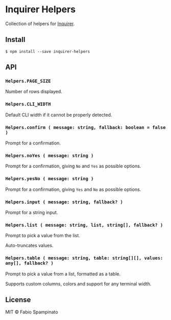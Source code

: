 # Inquirer Helpers

Collection of helpers for [Inquirer](https://www.npmjs.com/package/inquirer).

## Install

```shell
$ npm install --save inquirer-helpers
```

## API

### `Helpers.PAGE_SIZE`

Number of rows displayed.

### `Helpers.CLI_WIDTH`

Default CLI width if it cannot be properly detected.

### `Helpers.confirm ( message: string, fallback: boolean = false )`

Prompt for a confirmation.

### `Helpers.noYes ( message: string )`

Prompt for a confirmation, giving `No` and `Yes` as possible options.

### `Helpers.yesNo ( message: string )`

Prompt for a confirmation, giving `Yes` and `No` as possible options.

### `Helpers.input ( message: string, fallback? )`

Prompt for a string input.

### `Helpers.list ( message: string, list, string[], fallback? )`

Prompt to pick a value from the list.

Auto-truncates values.

### `Helpers.table ( message: string, table: string[][], values: any[], fallback? )`

Prompt to pick a value from a list, formatted as a table.

Supports custom columns, colors and support for any terminal width.

## License

MIT © Fabio Spampinato
